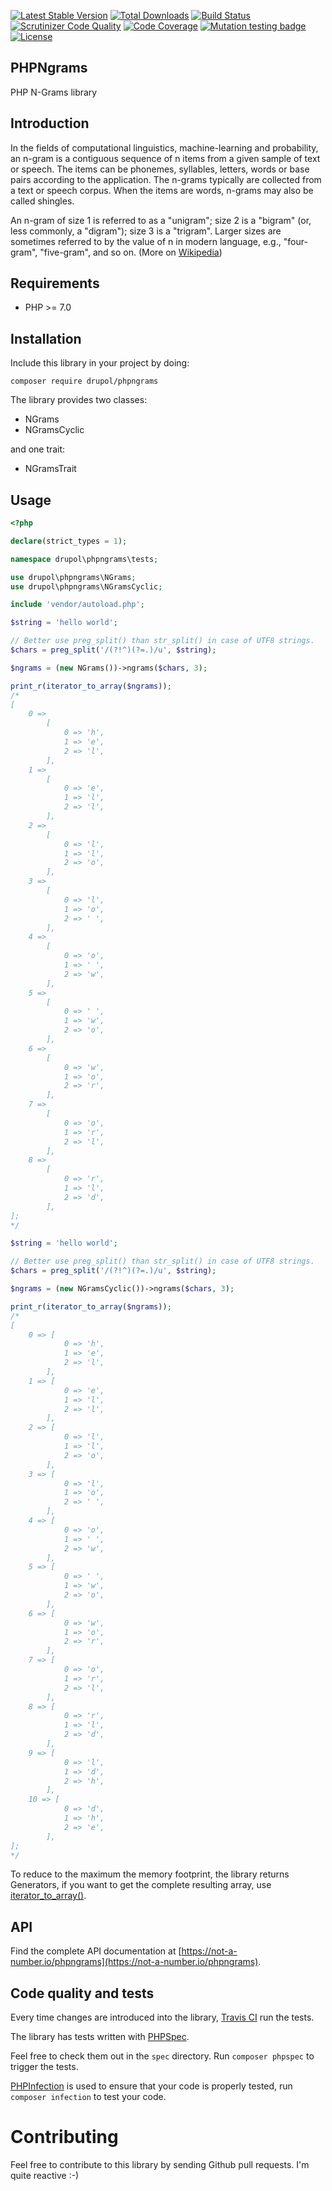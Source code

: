 [![Latest Stable Version](https://poser.pugx.org/drupol/phpngrams/v/stable)](https://packagist.org/packages/drupol/phpngrams)
 [![Total Downloads](https://poser.pugx.org/drupol/phpngrams/downloads)](https://packagist.org/packages/drupol/phpngrams)
 [![Build Status](https://travis-ci.org/drupol/phpngrams.svg?branch=master)](https://travis-ci.org/drupol/phpngrams)
 [![Scrutinizer Code Quality](https://scrutinizer-ci.com/g/drupol/phpngrams/badges/quality-score.png?b=master)](https://scrutinizer-ci.com/g/drupol/phpngrams/?branch=master)
 [![Code Coverage](https://scrutinizer-ci.com/g/drupol/phpngrams/badges/coverage.png?b=master)](https://scrutinizer-ci.com/g/drupol/phpngrams/?branch=master)
 [![Mutation testing badge](https://badge.stryker-mutator.io/github.com/drupol/phpngrams/master)](https://stryker-mutator.github.io)
 [![License](https://poser.pugx.org/drupol/phpngrams/license)](https://packagist.org/packages/drupol/phpngrams)

## PHPNgrams

PHP N-Grams library

## Introduction

In the fields of computational linguistics, machine-learning and probability, an n-gram is a contiguous sequence of n items from a given sample of text or speech. The items can be phonemes, syllables, letters, words or base pairs according to the application. The n-grams typically are collected from a text or speech corpus. When the items are words, n-grams may also be called shingles.

An n-gram of size 1 is referred to as a "unigram"; size 2 is a "bigram" (or, less commonly, a "digram"); size 3 is a "trigram". Larger sizes are sometimes referred to by the value of n in modern language, e.g., "four-gram", "five-gram", and so on. (More on [Wikipedia](https://en.wikipedia.org/wiki/N-gram))

## Requirements

* PHP >= 7.0

## Installation

Include this library in your project by doing:

`composer require drupol/phpngrams`

The library provides two classes:

* NGrams
* NGramsCyclic

and one trait:

* NGramsTrait

## Usage

```php
<?php

declare(strict_types = 1);

namespace drupol\phpngrams\tests;

use drupol\phpngrams\NGrams;
use drupol\phpngrams\NGramsCyclic;

include 'vendor/autoload.php';

$string = 'hello world';

// Better use preg_split() than str_split() in case of UTF8 strings.
$chars = preg_split('/(?!^)(?=.)/u', $string);

$ngrams = (new NGrams())->ngrams($chars, 3);

print_r(iterator_to_array($ngrams));
/*
[
    0 =>
        [
            0 => 'h',
            1 => 'e',
            2 => 'l',
        ],
    1 =>
        [
            0 => 'e',
            1 => 'l',
            2 => 'l',
        ],
    2 =>
        [
            0 => 'l',
            1 => 'l',
            2 => 'o',
        ],
    3 =>
        [
            0 => 'l',
            1 => 'o',
            2 => ' ',
        ],
    4 =>
        [
            0 => 'o',
            1 => ' ',
            2 => 'w',
        ],
    5 =>
        [
            0 => ' ',
            1 => 'w',
            2 => 'o',
        ],
    6 =>
        [
            0 => 'w',
            1 => 'o',
            2 => 'r',
        ],
    7 =>
        [
            0 => 'o',
            1 => 'r',
            2 => 'l',
        ],
    8 =>
        [
            0 => 'r',
            1 => 'l',
            2 => 'd',
        ],
];
*/

$string = 'hello world';

// Better use preg_split() than str_split() in case of UTF8 strings.
$chars = preg_split('/(?!^)(?=.)/u', $string);

$ngrams = (new NGramsCyclic())->ngrams($chars, 3);

print_r(iterator_to_array($ngrams));
/*
[
    0 => [
            0 => 'h',
            1 => 'e',
            2 => 'l',
        ],
    1 => [
            0 => 'e',
            1 => 'l',
            2 => 'l',
        ],
    2 => [
            0 => 'l',
            1 => 'l',
            2 => 'o',
        ],
    3 => [
            0 => 'l',
            1 => 'o',
            2 => ' ',
        ],
    4 => [
            0 => 'o',
            1 => ' ',
            2 => 'w',
        ],
    5 => [
            0 => ' ',
            1 => 'w',
            2 => 'o',
        ],
    6 => [
            0 => 'w',
            1 => 'o',
            2 => 'r',
        ],
    7 => [
            0 => 'o',
            1 => 'r',
            2 => 'l',
        ],
    8 => [
            0 => 'r',
            1 => 'l',
            2 => 'd',
        ],
    9 => [
            0 => 'l',
            1 => 'd',
            2 => 'h',
        ],
    10 => [
            0 => 'd',
            1 => 'h',
            2 => 'e',
        ],
];
*/
```

To reduce to the maximum the memory footprint, the library returns Generators, if you want to get the complete resulting array, use [iterator_to_array()](https://secure.php.net/manual/en/function.iterator-to-array.php).

## API

Find the complete API documentation at [https://not-a-number.io/phpngrams](https://not-a-number.io/phpngrams).

## Code quality and tests

Every time changes are introduced into the library, [Travis CI](https://travis-ci.org/drupol/phpngrams/builds) run the tests.

The library has tests written with [PHPSpec](http://www.phpspec.net/).

Feel free to check them out in the `spec` directory. Run `composer phpspec` to trigger the tests.

[PHPInfection](https://github.com/infection/infection) is used to ensure that your code is properly tested, run `composer infection` to test your code.

# Contributing

Feel free to contribute to this library by sending Github pull requests. I'm quite reactive :-)
